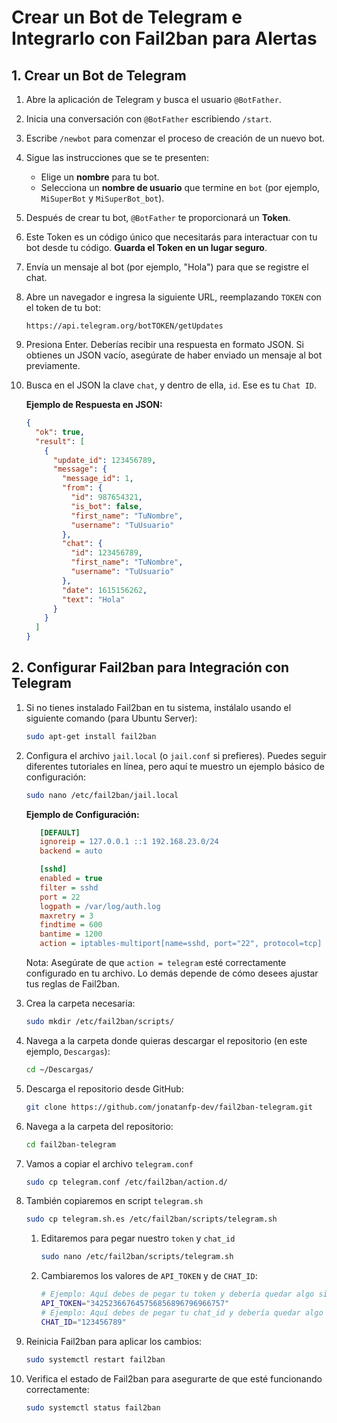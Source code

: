 # Crear un Bot de Telegram e Integrarlo con Fail2ban para Alertas

## 1. Crear un Bot de Telegram

1. Abre la aplicación de Telegram y busca el usuario `@BotFather`.
2. Inicia una conversación con `@BotFather` escribiendo `/start`.
3. Escribe `/newbot` para comenzar el proceso de creación de un nuevo bot.
4. Sigue las instrucciones que se te presenten:
   - Elige un **nombre** para tu bot.
   - Selecciona un **nombre de usuario** que termine en `bot` (por ejemplo, `MiSuperBot` y `MiSuperBot_bot`).
5. Después de crear tu bot, `@BotFather` te proporcionará un **Token**.
6. Este Token es un código único que necesitarás para interactuar con tu bot desde tu código. **Guarda el Token en un lugar seguro**.
7. Envía un mensaje al bot (por ejemplo, "Hola") para que se registre el chat.
8. Abre un navegador e ingresa la siguiente URL, reemplazando `TOKEN` con el token de tu bot:

   `https://api.telegram.org/botTOKEN/getUpdates`

9. Presiona Enter. Deberías recibir una respuesta en formato JSON. Si obtienes un JSON vacío, asegúrate de haber enviado un mensaje al bot previamente.
10. Busca en el JSON la clave `chat`, y dentro de ella, `id`. Ese es tu `Chat ID`.

    **Ejemplo de Respuesta en JSON:**

    ```json
    {
      "ok": true,
      "result": [
        {
          "update_id": 123456789,
          "message": {
            "message_id": 1,
            "from": {
              "id": 987654321,
              "is_bot": false,
              "first_name": "TuNombre",
              "username": "TuUsuario"
            },
            "chat": {
              "id": 123456789,
              "first_name": "TuNombre",
              "username": "TuUsuario"
            },
            "date": 1615156262,
            "text": "Hola"
          }
        }
      ]
    }
    ```

## 2. Configurar Fail2ban para Integración con Telegram

1. Si no tienes instalado Fail2ban en tu sistema, instálalo usando el siguiente comando (para Ubuntu Server):

   ```bash
   sudo apt-get install fail2ban
   ```

2. Configura el archivo `jail.local` (o `jail.conf` si prefieres). Puedes seguir diferentes tutoriales en línea, pero aquí te muestro un ejemplo básico de configuración:

   ```bash
   sudo nano /etc/fail2ban/jail.local
   ```

   **Ejemplo de Configuración:**


   ```ini
      [DEFAULT]
      ignoreip = 127.0.0.1 ::1 192.168.23.0/24
      backend = auto

      [sshd]
      enabled = true
      filter = sshd
      port = 22
      logpath = /var/log/auth.log
      maxretry = 3
      findtime = 600
      bantime = 1200
      action = iptables-multiport[name=sshd, port="22", protocol=tcp] telegram
   ```

   Nota: Asegúrate de que `action = telegram` esté correctamente configurado en tu archivo. Lo demás depende de cómo desees ajustar tus reglas de Fail2ban.

3. Crea la carpeta necesaria:

   ```bash
   sudo mkdir /etc/fail2ban/scripts/
   ```

4. Navega a la carpeta donde quieras descargar el repositorio (en este ejemplo, `Descargas`):

   ```bash
   cd ~/Descargas/
   ```

5. Descarga el repositorio desde GitHub:

   ```bash
   git clone https://github.com/jonatanfp-dev/fail2ban-telegram.git
   ```

6. Navega a la carpeta del repositorio:

   ```bash
   cd fail2ban-telegram
   ```

7. Vamos a copiar el archivo `telegram.conf`

   ```bash
   sudo cp telegram.conf /etc/fail2ban/action.d/
   ```

8. También copiaremos en script `telegram.sh`

   ```bash
   sudo cp telegram.sh.es /etc/fail2ban/scripts/telegram.sh
   ```

   1. Editaremos para pegar nuestro `token` y `chat_id`

      ```bash
      sudo nano /etc/fail2ban/scripts/telegram.sh
      ```

   2. Cambiaremos los valores de `API_TOKEN` y de `CHAT_ID`:
      ```bash
      # Ejemplo: Aquí debes de pegar tu token y debería quedar algo similar
      API_TOKEN="342523667645756856896796966757"
      # Ejemplo: Aquí debes de pegar tu chat_id y debería quedar algo similar
      CHAT_ID="123456789"
      ```

9. Reinicia Fail2ban para aplicar los cambios:

   ```bash
   sudo systemctl restart fail2ban
   ```

10. Verifica el estado de Fail2ban para asegurarte de que esté funcionando correctamente:

    ```bash
    sudo systemctl status fail2ban
    ```